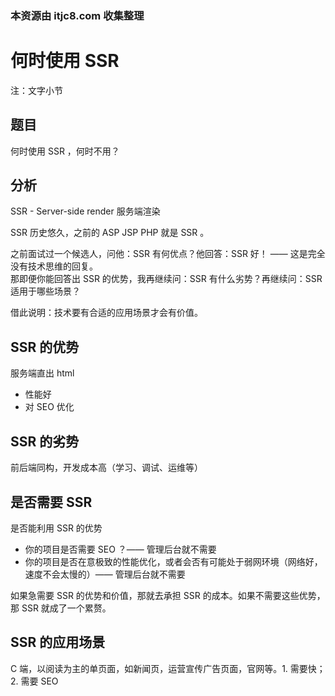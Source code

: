 ### 本资源由 itjc8.com 收集整理
# 何时使用 SSR

注：文字小节

## 题目

何时使用 SSR ，何时不用？

## 分析

SSR - Server-side render 服务端渲染

SSR 历史悠久，之前的 ASP JSP PHP 就是 SSR 。

之前面试过一个候选人，问他：SSR 有何优点？他回答：SSR 好！ —— 这是完全没有技术思维的回复。<br>
那即便你能回答出 SSR 的优势，我再继续问：SSR 有什么劣势？再继续问：SSR 适用于哪些场景？

借此说明：技术要有合适的应用场景才会有价值。

## SSR 的优势

服务端直出 html
- 性能好
- 对 SEO 优化

## SSR 的劣势

前后端同构，开发成本高（学习、调试、运维等）

## 是否需要 SSR

是否能利用 SSR 的优势
- 你的项目是否需要 SEO ？—— 管理后台就不需要
- 你的项目是否在意极致的性能优化，或者会否有可能处于弱网环境（网络好，速度不会太慢的）—— 管理后台就不需要

如果急需要 SSR 的优势和价值，那就去承担 SSR 的成本。如果不需要这些优势，那 SSR 就成了一个累赘。

## SSR 的应用场景

C 端，以阅读为主的单页面，如新闻页，运营宣传广告页面，官网等。1. 需要快；2. 需要 SEO
